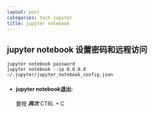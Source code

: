 ```yaml
---
layout: post
categories: tech jupyter
title: jupyter notebook
---
```

## jupyter notebook 设置密码和远程访问

```Shell
jupyter notebook password
jupyter notebook --ip 0.0.0.0
~/.jupyter/jupyter_notebook_config.json 
```

- #### jupyter notebook退出:

  要按 ***两次*** CTRL + C

